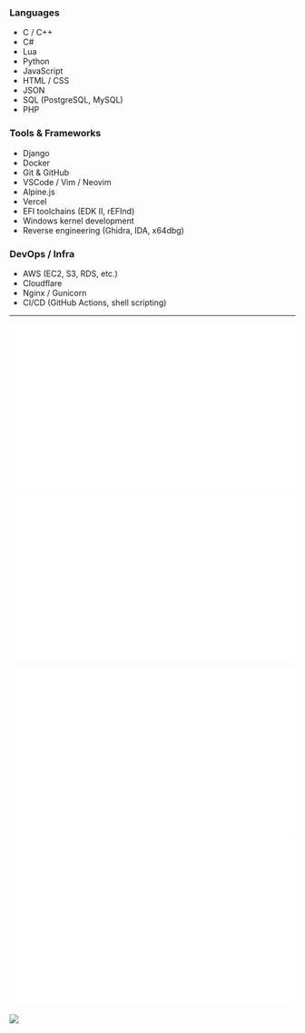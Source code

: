 ### Languages
- C / C++
- C#
- Lua
- Python
- JavaScript
- HTML / CSS
- JSON
- SQL (PostgreSQL, MySQL)
- PHP

### Tools & Frameworks
- Django
- Docker
- Git & GitHub
- VSCode / Vim / Neovim
- Alpine.js
- Vercel
- EFI toolchains (EDK II, rEFInd)
- Windows kernel development
- Reverse engineering (Ghidra, IDA, x64dbg)

### DevOps / Infra
- AWS (EC2, S3, RDS, etc.)
- Cloudflare
- Nginx / Gunicorn
- CI/CD (GitHub Actions, shell scripting)

---

![](https://raw.githubusercontent.com/bexxi002/github-stats/master/generated/overview.svg#gh-dark-mode-only)
![](https://raw.githubusercontent.com/bexxi002/github-stats/master/generated/overview.svg#gh-light-mode-only)

![](https://raw.githubusercontent.com/bexxi002/github-stats/master/generated/languages.svg#gh-dark-mode-only)
![](https://raw.githubusercontent.com/bexxi002/github-stats/master/generated/languages.svg#gh-light-mode-only)

![](https://komarev.com/ghpvc/?username=bexxi002&style=pixel)
